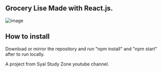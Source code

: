 ## Grocery Lise Made with React.js.
![image](https://github.com/Ericmohn/GroceryList/assets/68788167/b888b695-ad12-4110-bb85-43ef518d83c2)


## How to install
Download or mirror the repository and run "npm install" and "npm start" after to run locally.

A project from Syal Study Zone youtube channel.

